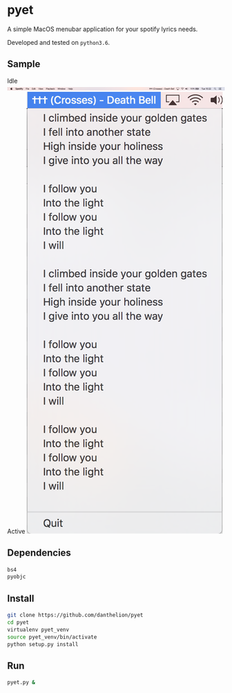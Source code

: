 # pyet

A simple MacOS menubar application for your spotify lyrics needs.

Developed and tested on `python3.6`.

## Sample
Idle
![closed](closed.png)
Active
![open](open.png)

## Dependencies
```bash
bs4
pyobjc
```

## Install

```bash
git clone https://github.com/danthelion/pyet 
cd pyet
virtualenv pyet_venv
source pyet_venv/bin/activate
python setup.py install
```

## Run
```bash
pyet.py &
```